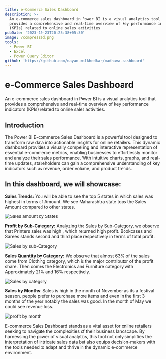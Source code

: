 ```yaml
---
title: e-Commerce Sales Dashboard
description: >-
  An e-commerce sales dashboard in Power BI is a visual analytics tool that
  provides a comprehensive and real-time overview of key performance indicators
  (KPIs) related to online sales activities
pubDate: '2023-10-23T20:25:38+05:30'
image: /compressed.png
tools:
  - Power BI
  - Excel
  - Power Query Editor
github: 'https://github.com/nayan-malkhedkar/madhava-dashboard'
---
```

# e-Commerce Sales Dashboard

An e-commerce sales dashboard in Power BI is a visual analytics tool that provides a comprehensive and real-time overview of key performance indicators (KPIs) related to online sales activities.

## Introduction

The Power BI E-commerce Sales Dashboard is a powerful tool designed to transform raw data into actionable insights for online retailers. This dynamic dashboard provides a visually compelling and interactive representation of essential e-commerce metrics, enabling businesses to effortlessly monitor and analyze their sales performance. With intuitive charts, graphs, and real-time updates, stakeholders can gain a comprehensive understanding of key indicators such as revenue, order volume, and product trends.

## In this dashboard, we will showcase:

**Sales Trends:** You will be able to see the top 5 states in which sales was highest in terms of Amount. We see Maharashtra state tops the Sales Amount compared to other states.

![Sales amount by States](/screenshot-2023-11-16-111928.png)

**Profit by Sub-Category:** Analyzing the Sales by Sub-Category, we observe that Printers sales was high , which returned high profit. Bookcases and Sarees stands second and third place respectively in terms of total profit.

![Sales by sub-Category](/screenshot-2023-11-16-112214.png)

**Sales Quantity by Category:** We observe that almost 63% of the sales come from Clothing category, which is the major contributor of the profit share. Then comes the Electronics and Furniture category with Approximately 21% and 16% respectively.

![Sales by category](/screenshot-2023-11-16-112031.png)

**Sales by Months:** Sales is high in the month of November as its a festival season. people prefer to purchase more items and even in the first 3 months of the year notably the sales was good. In the month of May we could see revenue loss.

![profit by month](/screenshot-2023-11-16-112308.png)

E-commerce Sales Dashboard stands as a vital asset for online retailers seeking to navigate the complexities of their business landscape. By harnessing the power of visual analytics, this tool not only simplifies the interpretation of intricate sales data but also equips decision-makers with the tools needed to adapt and thrive in the dynamic e-commerce environment.
